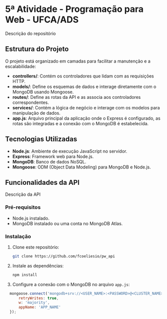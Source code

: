 # 5ª Atividade - Programação para Web - UFCA/ADS

Descrição do repositório

## Estrutura do Projeto

O projeto está organizado em camadas para facilitar a manutenção e a escalabilidade:

- **controllers/**: Contém os controladores que lidam com as requisições HTTP.
- **models/**: Define os esquemas de dados e interage diretamente com o MongoDB usando Mongoose.
- **routes/**: Define as rotas da API e as associa aos controladores correspondentes.
- **services/**: Contém a lógica de negócio e interage com os modelos para manipulação de dados.
- **app.js**: Arquivo principal da aplicação onde o Express é configurado, as rotas são integradas e a conexão com o MongoDB é estabelecida.

## Tecnologias Utilizadas

- **Node.js**: Ambiente de execução JavaScript no servidor.
- **Express**: Framework web para Node.js.
- **MongoDB**: Banco de dados NoSQL.
- **Mongoose**: ODM (Object Data Modeling) para MongoDB e Node.js.

## Funcionalidades da API

Descrição da API

### Pré-requisitos

- Node.js instalado.
- MongoDB instalado ou uma conta no MongoDB Atlas.

### Instalação

1. Clone este repositório:
   ```bash
   git clone https://github.com/fcoeliesio/pw_api
    ```

2. Instale as dependências:
   ```bash
   npm install
   ```
3. Configure a conexão com o MongoDB no arquivo `app.js`:
  ```js
    mongoose.connect('mongodb+srv://<USER_NAME>:<PASSWORD>@<CLUSTER_NAME>.<CODE>.mongodb.net', {
        retryWrites: true,
        w: 'majority',
        appName: 'APP_NAME'
    });
  ```

